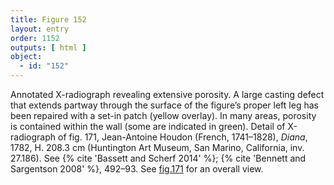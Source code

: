 ```yaml
---
title: Figure 152
layout: entry
order: 1152
outputs: [ html ]
object:
  - id: "152"
---
```


Annotated X-radiograph revealing extensive porosity. A large casting defect that extends partway through the surface of the figure’s proper left leg has been repaired with a set-in patch (yellow overlay). In many areas, porosity is contained within the wall (some are indicated in green). Detail of X-radiograph of fig. 171, Jean-Antoine Houdon (French, 1741–1828), *Diana*, 1782, H. 208.3 cm (Huntington Art Museum, San Marino, California, inv. 27.186). See {% cite 'Bassett and Scherf 2014' %}; {% cite 'Bennett and Sargentson 2008' %}, 492–93. See [fig.171](/visual-atlas/171/) for an overall view.
